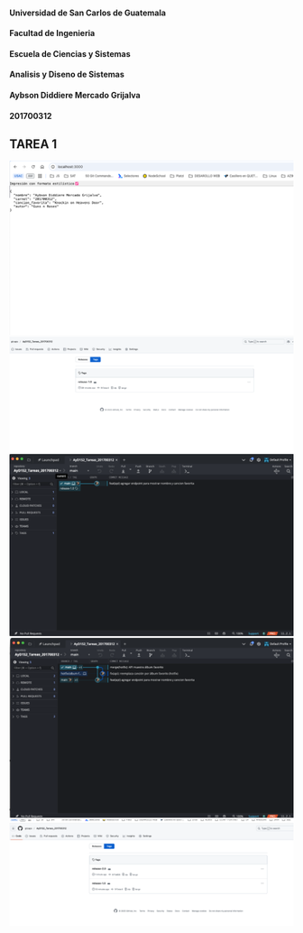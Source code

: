 #### Universidad de San Carlos de Guatemala
#### Facultad de Ingenieria
#### Escuela de Ciencias y Sistemas
#### Analisis y Diseno de Sistemas
#### Aybson Diddiere Mercado Grijalva
#### 201700312

## TAREA 1


<img src="./capturas/1.png" alt="Example image" >

<img src="./capturas/2.png" alt="Example image" >

<img src="./capturas/3.png" alt="Example image" >

<img src="./capturas/4.png" alt="Example image" >

<img src="./capturas/5.png" alt="Example image" >

